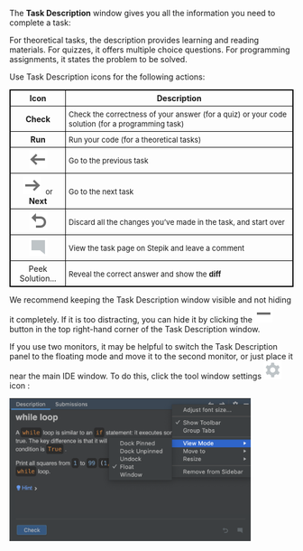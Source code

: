 

The **Task Description** window gives you all the information you need to complete a task:

For theoretical tasks, the description provides learning and reading materials.
For quizzes, it offers multiple choice questions.
For programming assignments, it states the problem to be solved.

Use Task Description icons for the following actions:

| Icon                               | Description                   |
|------------------------------------|-------------------------------|
|**Check**                           | <font size="-1">Check the correctness of your answer (for a quiz) or your code solution (for a programming task)</font>|   
| **Run**                            | <font size="-1">Run your code (for a theoretical tasks)</font>|
|![](images/back.svg)                | <font size="-1">Go to the previous task</font>       |    
|![](images/forward.svg) &nbsp;<font size="-1">or</font> **Next** | <font size="-1">Go to the next task</font>| 
|![](images/reset.svg)               | <font size="-1">Discard all the changes you’ve made in the task, and start over</font>| 
|![](images/commentTask.svg)         | <font size="-1">View the task page on Stepik and leave a comment</font>| 
|<a>Peek Solution...</a>             | <font size="-1">Reveal the correct answer and show the <b>diff</b></font>|

We recommend keeping the Task Description window visible and not hiding it completely. If it is too distracting, you can hide it by clicking the ![](images/hideToolWindow.svg) button in the top right-hand corner of the Task Description window.

If you use two monitors, it may be helpful to switch the Task Description panel to the floating mode and move it to the second monitor, or just place it near the main IDE window. To do this, click the tool window settings ![](images/gear.svg) icon :

<img src="images/edu_task_description_window_settings.png" width="85%"/>

<style>
img {
  display: inline !important;
}
table, th, td {
  border: 1px solid black;
  border-collapse: collapse;
}
th, td {
  padding: 5px;
}
table td:nth-child(1) {
    text-align: center;
}
</style>